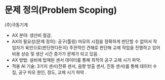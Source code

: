 # 문제 정의(Problem Scoping)


(주)극동기계

- AX 분야: 생산비 절감.
- AX의 필요성(문제 정의): 공구(툴링) 마모의 시점을 정확하게 판단할 수 없어서 작업자가 육안으로(판단한다든지) 주관적인 견해로 판단해 교체 작업을 진행하고 있어 비용 상승 및 생산 시간 증가가 문제가 되고 있음 .
- AX 방법: 설비에 탑재된 센서 데이터를 통해 최적의 공구 교체 시기 파악.
- 적용 AI 기술: 3가지 센서(전류 센서, 음향 방출 센서, 진동 센서)를 통해 데이터 수집, 공구 마모 원인, 정도, 교체 시기 파악 .

